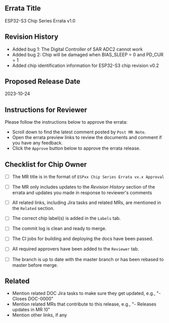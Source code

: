 <!-- This is the approval form template for chip errata release. If you decide to implement the approval process on Gitlab instead of the traditional way, use this template for your MR.-->


## Errata Title <!-- Mandatory -->

<!-- Insert errata title here together with the version number, e.g.,-->

ESP32-S3 Chip Series Errata v1.0

## Revision History <!-- Mandatory -->

<!-- Summarize the revision history here, e.g.,-->

* Added bug 1: The Digital Controller of SAR ADC2 cannot work
* Added bug 2: Chip will be damaged when BIAS_SLEEP = 0 and PD_CUR = 1
* Added chip identification information for ESP32-S3 chip revision v0.2


## Proposed Release Date <!-- Mandatory -->

<!-- Insert proposed errata release date here, e.g.,-->

2023-10-24


## Instructions for Reviewer <!-- Mandatory -->

Please follow the instructions below to approve the errata:
* Scroll down to find the latest comment posted by `Post MR Note`.
* Open the errata preview links to review the documents and comment if you have any feedback.
* Click the `Approve` button below to approve the errata release.


## Checklist for Chip Owner <!-- Optional -->

<!-- Include other items specific to your MR, if any. This entire section can be deleted if all items are checked. -->

* [ ] The MR title is in the format of `ESPxx Chip Series Errata vx.x Approval`
* [ ] The MR only includes updates to the _Revision History_ section of the errata and updates you made in response to reviewer's comments
* [ ] All related links, including Jira tasks and related MRs, are mentioned in the `Related` section.
* [ ] The correct chip label(s) is added in the `Labels` tab.
* [ ] The commit log is clean and ready to merge.
* [ ] The CI jobs for building and deploying the docs have been passed.
* [ ] All required approvers have been added to the `Reviewer` tab.
* [ ] The branch is up to date with the master branch or has been rebased to master before merge.


## Related <!-- Optional -->

* Mention related DOC Jira tasks to make sure they get updated, e.g., "- Closes DOC-0000"
* Mention related MRs that contribute to this release, e.g., "- Releases updates in MR !0"
* Mention other links, if any
